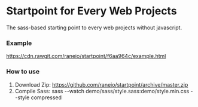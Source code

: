 # Startpoint for Every Web Projects

The sass-based starting point to every web projects without javascript.


### Example

https://cdn.rawgit.com/raneio/startpoint/f6aa964c/example.html


### How to use

1. Download Zip: https://github.com/raneio/startpoint/archive/master.zip
1. Compile Sass: sass --watch demo/sass/style.sass:demo/style.min.css --style compressed
